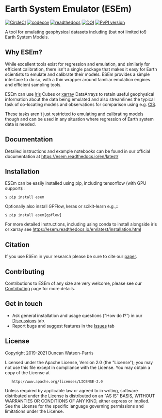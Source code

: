 Earth System Emulator (ESEm)
============================

[![CircleCI](https://circleci.com/gh/duncanwp/ESEm.svg?style=svg)](https://circleci.com/gh/duncanwp/ESEm)
[![codecov](https://codecov.io/gh/duncanwp/ESEm/branch/master/graph/badge.svg?token=4QI2G22Q3M)](https://codecov.io/gh/duncanwp/ESEm)
[![readthedocs](https://readthedocs.org/projects/pip/badge/?version=latest&style=plastic)](https://esem.readthedocs.io/en/latest/)
[![DOI](https://zenodo.org/badge/DOI/10.5281/zenodo.5196631.svg)](https://doi.org/10.5281/zenodo.5196631)
[![PyPI version](https://badge.fury.io/py/ESEm.svg)](https://pypi.org/project/ESEm/)

A tool for emulating geophysical datasets including (but not limited to!) Earth System Models.

Why ESEm?
---------

While excellent tools exist for regression and emulation, and similarly for efficient calibration, there isn't a single package that makes it easy for Earth scientists to emulate and calibrate their models. ESEm provides a simple interface to do so, with a thin wrapper around familiar emulation engines and efficient sampling tools. 

ESEm can use [Iris](https://scitools-iris.readthedocs.io/en/stable/) Cubes or [xarray](http://xarray.pydata.org/en/stable/) DataArrays to retain useful geophysical information about the data being emulated and also streamlines the typical task of co-locating models and observations for comparison using e.g. [CIS](https://cis.readthedocs.io/).

These tasks aren't just restricted to emulating and calibrating models though and can be used in any situation where regression of Earth system data is needed.

Documentation
-------------

Detailed instructions and example notebooks can be found in our official documentation at https://esem.readthedocs.io/en/latest/

Installation
------------

ESEm can be easily installed using pip, including tensorflow (with GPU support)::

    $ pip install esem

Optionally also install GPFlow, keras or scikit-learn e.g.,::

    $ pip install esem[gpflow]

For more detailed instructions, including using conda to install alongside iris or xarray see https://esem.readthedocs.io/en/latest/installation.html

Citation
--------

If you use ESEm in your research please be sure to cite our [paper](https://gmd.copernicus.org/preprints/gmd-2021-267/).

Contributing
------------

Contributions to ESEm of any size are very welcome, please see our [Contributing](https://github.com/duncanwp/ESEm/blob/master/CONTRIBUTING.md) page for more details.


Get in touch
------------
 - Ask general installation and usage questions ("How do I?") in our [Discussions](https://github.com/duncanwp/ESEm/discussions) tab.
 - Report bugs and suggest features in the [Issues](https://github.com/duncanwp/ESEm/issues) tab


License
-------

   Copyright 2019-2021 Duncan Watson-Parris

   Licensed under the Apache License, Version 2.0 (the "License");
   you may not use this file except in compliance with the License.
   You may obtain a copy of the License at

       http://www.apache.org/licenses/LICENSE-2.0

   Unless required by applicable law or agreed to in writing, software
   distributed under the License is distributed on an "AS IS" BASIS,
   WITHOUT WARRANTIES OR CONDITIONS OF ANY KIND, either express or implied.
   See the License for the specific language governing permissions and
   limitations under the License.
